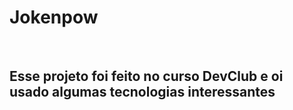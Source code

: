 <h1>Jokenpow</h1>
<br>
<h2>Esse projeto foi feito no curso DevClub e oi usado algumas tecnologias interessantes</h2>
